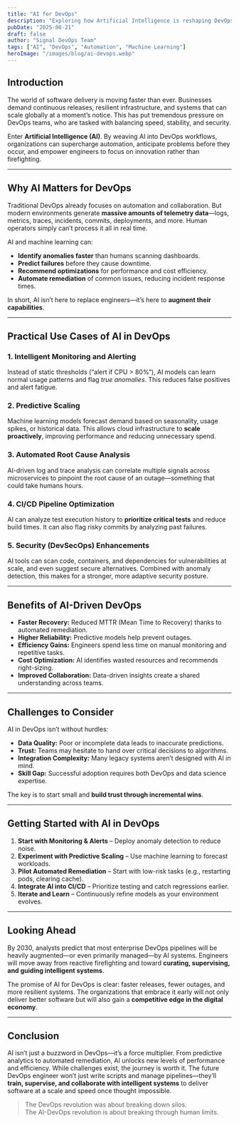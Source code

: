 ```yaml
---
title: "AI for DevOps"
description: "Exploring how Artificial Intelligence is reshaping DevOps practices with automation, predictive analytics, and intelligent decision-making."
pubDate: "2025-08-21"
draft: false
author: "Signal DevOps Team"
tags: ["AI", "DevOps", "Automation", "Machine Learning"]
heroImage: "/images/blog/ai-devops.webp"
---
```


## Introduction

The world of software delivery is moving faster than ever. Businesses demand continuous releases, resilient infrastructure, and systems that can scale globally at a moment’s notice. This has put tremendous pressure on DevOps teams, who are tasked with balancing speed, stability, and security.

Enter **Artificial Intelligence (AI)**. By weaving AI into DevOps workflows, organizations can supercharge automation, anticipate problems before they occur, and empower engineers to focus on innovation rather than firefighting.

---

## Why AI Matters for DevOps

Traditional DevOps already focuses on automation and collaboration. But modern environments generate **massive amounts of telemetry data**—logs, metrics, traces, incidents, commits, deployments, and more. Human operators simply can’t process it all in real time.

AI and machine learning can:

- **Identify anomalies faster** than humans scanning dashboards.
- **Predict failures** before they cause downtime.
- **Recommend optimizations** for performance and cost efficiency.
- **Automate remediation** of common issues, reducing incident response times.

In short, AI isn’t here to replace engineers—it’s here to **augment their capabilities**.

---

## Practical Use Cases of AI in DevOps

### 1. Intelligent Monitoring and Alerting
Instead of static thresholds (“alert if CPU > 80%”), AI models can learn normal usage patterns and flag *true anomalies*. This reduces false positives and alert fatigue.

### 2. Predictive Scaling
Machine learning models forecast demand based on seasonality, usage spikes, or historical data. This allows cloud infrastructure to **scale proactively**, improving performance and reducing unnecessary spend.

### 3. Automated Root Cause Analysis
AI-driven log and trace analysis can correlate multiple signals across microservices to pinpoint the root cause of an outage—something that could take humans hours.

### 4. CI/CD Pipeline Optimization
AI can analyze test execution history to **prioritize critical tests** and reduce build times. It can also flag risky commits by analyzing past failures.

### 5. Security (DevSecOps) Enhancements
AI tools can scan code, containers, and dependencies for vulnerabilities at scale, and even suggest secure alternatives. Combined with anomaly detection, this makes for a stronger, more adaptive security posture.

---

## Benefits of AI-Driven DevOps

- **Faster Recovery:** Reduced MTTR (Mean Time to Recovery) thanks to automated remediation.
- **Higher Reliability:** Predictive models help prevent outages.
- **Efficiency Gains:** Engineers spend less time on manual monitoring and repetitive tasks.
- **Cost Optimization:** AI identifies wasted resources and recommends right-sizing.
- **Improved Collaboration:** Data-driven insights create a shared understanding across teams.

---

## Challenges to Consider

AI in DevOps isn’t without hurdles:

- **Data Quality:** Poor or incomplete data leads to inaccurate predictions.
- **Trust:** Teams may hesitate to hand over critical decisions to algorithms.
- **Integration Complexity:** Many legacy systems aren’t designed with AI in mind.
- **Skill Gap:** Successful adoption requires both DevOps and data science expertise.

The key is to start small and **build trust through incremental wins**.

---

## Getting Started with AI in DevOps

1. **Start with Monitoring & Alerts** – Deploy anomaly detection to reduce noise.  
2. **Experiment with Predictive Scaling** – Use machine learning to forecast workloads.  
3. **Pilot Automated Remediation** – Start with low-risk tasks (e.g., restarting pods, clearing cache).  
4. **Integrate AI into CI/CD** – Prioritize testing and catch regressions earlier.  
5. **Iterate and Learn** – Continuously refine models as your environment evolves.  

---

## Looking Ahead

By 2030, analysts predict that most enterprise DevOps pipelines will be heavily augmented—or even primarily managed—by AI systems. Engineers will move away from reactive firefighting and toward **curating, supervising, and guiding intelligent systems**.

The promise of AI for DevOps is clear: faster releases, fewer outages, and more resilient systems. The organizations that embrace it early will not only deliver better software but will also gain a **competitive edge in the digital economy**.

---

## Conclusion

AI isn’t just a buzzword in DevOps—it’s a force multiplier. From predictive analytics to automated remediation, AI unlocks new levels of performance and efficiency. While challenges exist, the journey is worth it. The future DevOps engineer won’t just write scripts and manage pipelines—they’ll **train, supervise, and collaborate with intelligent systems** to deliver software at a scale and speed once thought impossible.

> The DevOps revolution was about breaking down silos.  
> The AI-DevOps revolution is about breaking through human limits.

